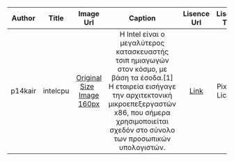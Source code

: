 | Author |  Title | Image Url|Caption |Lisence Url|Lisence Text|Categories|Tags|
| :---:  |  :---: | :---:    |:---:    |:---:      |:---:       |:---:     |:---:|
| p14kair| intelcpu| [Original Size](https://github.com/VaggelisKair/gr/blob/gh-pages/images/intelcpu.jpg) &nbsp; [Image 160px](https://github.com/VaggelisKair/gr/blob/gh-pages/images/intelcpu-thumb.jpg)| H Intel είναι ο μεγαλύτερος κατασκευαστής τσιπ ημιαγωγών στον κόσμο, με βάση τα έσοδα.[1] Η εταιρεία εισήγαγε την αρχιτεκτονική μικροεπεξεργαστών x86, που σήμερα χρησιμοποιείται σχεδόν στο σύνολο των προσωπικών υπολογιστών.|[Link](https://pixabay.com/el/service/license/)|Pixabay Licence|Computer Processors|Hardware|
